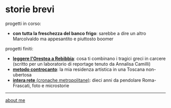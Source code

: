  
 # storie brevi  

progetti in corso:
- **con tutta la freschezza del banco frigo**: sarebbe a dire un altro Marcolvaldo ma appesantito e piuttosto boomer  


progetti finiti:
- [**leggere l'Orestea a Rebibbia**](https://docs.google.com/document/d/1gUJ1HJ9AseuFecQ_CTNzu6HjrihQdxtAUjQ7g-ZI2vE/edit?usp=share_link): cosa ti combinano i tragici greci in carcere (scritto per un laboratorio di reportage tenuto da Annalisa Camilli)
- [**metodo controcanto**](https://cacioman.github.io/MetodoControcanto.html): la mia residenza artistica in una Toscana non-ubertosa  
- [**intera rete** (cronache metropolitane)](https://cacioman.github.io/interarete.html): dieci anni da pendolare Roma-Frascati, foto e microstorie  

---    
[about me](https://about.me/cacioman) 

